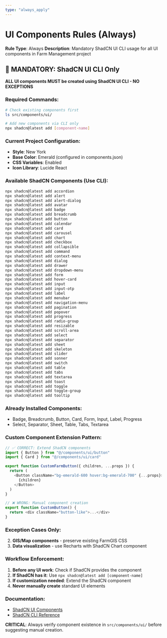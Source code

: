 ```yaml
---
type: "always_apply"
---
```


# UI Components Rules (Always)

**Rule Type**: Always
**Description**: Mandatory ShadCN UI CLI usage for all UI components in Farm Management project

## 🚨 MANDATORY: ShadCN UI CLI Only

**ALL UI components MUST be created using ShadCN UI CLI - NO EXCEPTIONS**

### Required Commands:
```bash
# Check existing components first
ls src/components/ui/

# Add new components via CLI only
npx shadcn@latest add [component-name]
```

### Current Project Configuration:
- **Style**: New York
- **Base Color**: Emerald (configured in components.json)
- **CSS Variables**: Enabled
- **Icon Library**: Lucide React

### Available ShadCN Components (Use CLI):
```bash
npx shadcn@latest add accordion
npx shadcn@latest add alert
npx shadcn@latest add alert-dialog
npx shadcn@latest add avatar
npx shadcn@latest add badge
npx shadcn@latest add breadcrumb
npx shadcn@latest add button
npx shadcn@latest add calendar
npx shadcn@latest add card
npx shadcn@latest add carousel
npx shadcn@latest add chart
npx shadcn@latest add checkbox
npx shadcn@latest add collapsible
npx shadcn@latest add command
npx shadcn@latest add context-menu
npx shadcn@latest add dialog
npx shadcn@latest add drawer
npx shadcn@latest add dropdown-menu
npx shadcn@latest add form
npx shadcn@latest add hover-card
npx shadcn@latest add input
npx shadcn@latest add input-otp
npx shadcn@latest add label
npx shadcn@latest add menubar
npx shadcn@latest add navigation-menu
npx shadcn@latest add pagination
npx shadcn@latest add popover
npx shadcn@latest add progress
npx shadcn@latest add radio-group
npx shadcn@latest add resizable
npx shadcn@latest add scroll-area
npx shadcn@latest add select
npx shadcn@latest add separator
npx shadcn@latest add sheet
npx shadcn@latest add skeleton
npx shadcn@latest add slider
npx shadcn@latest add sonner
npx shadcn@latest add switch
npx shadcn@latest add table
npx shadcn@latest add tabs
npx shadcn@latest add textarea
npx shadcn@latest add toast
npx shadcn@latest add toggle
npx shadcn@latest add toggle-group
npx shadcn@latest add tooltip
```

### Already Installed Components:
- Badge, Breadcrumb, Button, Card, Form, Input, Label, Progress
- Select, Separator, Sheet, Table, Tabs, Textarea

### Custom Component Extension Pattern:
```typescript
// ✅ CORRECT: Extend ShadCN components
import { Button } from "@/components/ui/button"
import { Card } from "@/components/ui/card"

export function CustomFarmButton({ children, ...props }) {
  return (
    <Button className="bg-emerald-600 hover:bg-emerald-700" {...props}>
      {children}
    </Button>
  )
}

// ❌ WRONG: Manual component creation
export function CustomButton() {
  return <div className="button-like">...</div>
}
```

### Exception Cases Only:
2. **GIS/Map components** - preserve existing FarmGIS CSS
3. **Data visualization** - use Recharts with ShadCN Chart component

### Workflow Enforcement:
1. **Before any UI work**: Check if ShadCN provides the component
2. **If ShadCN has it**: Use `npx shadcn@latest add [component-name]`
3. **If customization needed**: Extend the ShadCN component
4. **Never manually create** standard UI elements

### Documentation:
- [ShadCN UI Components](https://ui.shadcn.com/docs/components)
- [ShadCN CLI Reference](https://ui.shadcn.com/docs/cli)

**CRITICAL**: Always verify component existence in `src/components/ui/` before suggesting manual creation.
